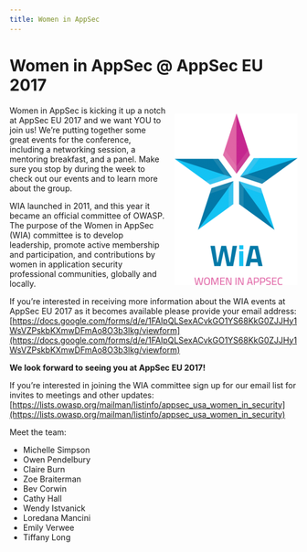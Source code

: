 ```yaml
---
title: Women in AppSec
---
```


# Women in AppSec @ AppSec EU 2017

<img src="/assets/images/WIA_Logo-215x300.png" style="float:right; margin: 1em 0em 1em 1em">

Women in AppSec is kicking it up a notch at AppSec EU 2017 and we want YOU to join us! We’re putting together some great events for the conference, including a networking session, a mentoring breakfast, and a panel. Make sure you stop by during the week to check out our events and to learn more about the group. 

WIA launched in 2011, and this year it became an official committee of OWASP. The purpose of the Women in AppSec (WIA) committee is to develop leadership, promote active membership and participation, and contributions by women in application security professional communities, globally and locally.

If you’re interested in receiving more information about the WIA events at AppSec EU 2017 as it becomes available please provide your email address:   
[https://docs.google.com/forms/d/e/1FAIpQLSexACvkGO1YS68KkG0ZJJHy1WsVZPskbKXmwDFmAo8O3b3lkg/viewform](https://docs.google.com/forms/d/e/1FAIpQLSexACvkGO1YS68KkG0ZJJHy1WsVZPskbKXmwDFmAo8O3b3lkg/viewform)

**We look forward to seeing you at AppSec EU 2017!**

If you’re interested in joining the WIA committee sign up for our email list for invites to meetings and other updates:  
[https://lists.owasp.org/mailman/listinfo/appsec_usa_women_in_security](https://lists.owasp.org/mailman/listinfo/appsec_usa_women_in_security)

Meet the team:

* Michelle Simpson
* Owen Pendelbury
* Claire Burn
* Zoe Braiterman
* Bev Corwin
* Cathy Hall
* Wendy Istvanick 
* Loredana Mancini
* Emily Verwee
* Tiffany Long
